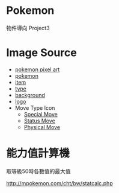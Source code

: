 # Pokemon
物件導向 Project3

# Image Source

- [pokemon pixel art](https://pokemondb.net/sprites)
- [pokemon](https://www.pokemon.com/us/pokedex)
- [item](https://pokemondb.net/item/all)
- [type](https://pokemongo.fandom.com/zh/wiki/%E5%B1%AC%E6%80%A7?variant=zh-tw)
- [background](https://www.deviantart.com/phoenixoflight92/art/Pokemon-X-and-Y-battle-background-10-490608175)
- [logo](https://commons.wikimedia.org/wiki/File:International_Pok%C3%A9mon_logo.svg)
- Move Type Icon
  - [Special Move](https://www.deviantart.com/jormxdos/art/Special-Move-Icon-934387511)
  - [Status Move](https://www.deviantart.com/jormxdos/art/Status-Move-Icon-934387530)
  - [Physical Move](https://www.deviantart.com/jormxdos/art/Physical-Move-Icon-934387518)

# 能力值計算機

取等級50時各數值的最大值

<http://mpokemon.com/cht/bw/statcalc.php>